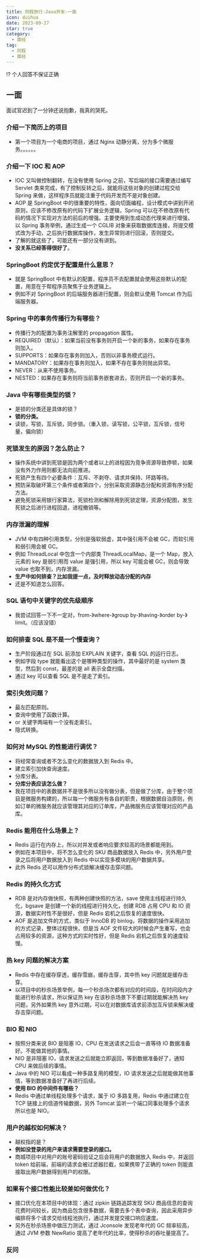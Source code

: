 ```yaml
---
title: 同程旅行-Java开发-一面
icon: duihua
date: 2023-09-27
star: true
category:
  - 面经
tag:
  - 同程
  - 面经
---
```


⁉️ 个人回答不保证正确

## 一面

面试官迟到了一分钟还说抱歉，我真的哭死。

### 介绍一下简历上的项目

- 第一个项目为一个电商的项目，通过 Nginx 动静分离，分为多个微服务。。。。。。

### 介绍一下 IOC 和 AOP

- IOC 又叫做控制翻转，在没有使用 Spring 之前，写后端的接口需要通过编写 Servlet 类来完成，有了控制反转之后，就能将这些对象的创建过程交给 Spring 来做，这样程序员就能注重于代码开发而不是对象创建。
- AOP 是 SpringBoot 中的很重要的特性，面向切面编程，设计模式中讲到开闭原则，应该不修改原有的代码下扩展业务逻辑，Spring 可以在不修改原有代码的情况下实现对方法的前后的增强。主要使用到生成动态代理来进行增强，以 Spring 事务举例，通过生成一个 CGLIB 对象来获取数据库连接，将提交模式改为手动，之后执行数据库操作，发生异常则进行回滚，否则提交。
- 了解的就这些了，可能还有一部分没有讲到。
- **没关系已经答得很好了**。

### SpringBoot 约定优于配置是什么意思？

- 就是 SpringBoot 中有默认的配置，程序员不去配置就会使用这些默认的配置，用意在于帮程序员聚焦于业务逻辑上。
- 例如不对 SpringBoot 的后端服务器进行配置，则会默认使用 Tomcat 作为后端服务器。

### Spring 中的事务传播行为有哪些？

- 传播行为的配置为事务注解里的 propagation 属性。
- REQUIRED（默认）：如果当前没有事务则开启一个新的事务，如果存在事务则加入。
- SUPPORTS：如果存在事务则加入，否则以非事务模式运行。
- MANDATORY：如果存在事务则加入，如果不存在事务则抛出异常。
- NEVER：从来不使用事务。
- NESTED：如果存在事务则将当前事务嵌套进去，否则开启一个新的事务。

### Java 中有哪些类型的锁？

- 是锁的分类还是具体的锁？
- **锁的分类。**
- 读锁，写锁，互斥锁，同步锁。（重入锁，读写锁，公平锁，互斥锁，信号量，偏向锁）

### 死锁发生的原因？怎么防止？

- 操作系统中讲到死锁是因为两个或者以上的进程因为竞争资源导致停顿，如果没有外力作用则都无法向前推进。
- 死锁产生有四个必要条件：互斥、不剥夺、请求并保持、环路等待。
- 预防采取破坏第三个条件或者第四个，分别采取资源静态分配和资源有序分配方法。
- 避免死锁采用银行家算法，死锁检测和解除用到死锁定理，资源分配图，发生死锁之后进行进程回退，进程撤销等。

### 内存泄漏的理解

- JVM 中有四种引用类型，分别是强软弱虚，其中强引用不会被 GC，而软引用和弱引用会被 GC。
- 例如 ThreadLocal 中包含一个内部类 ThreadLocalMap，是一个 Map，放入元素的 key 是弱引用而 value 是强引用，所以 key 可能会被 GC，则会导致 value 也取不到，内存泄漏。
- **生产中如何排查？比如我提一点，及时释放动态分配的内存**
- 还是不知道怎么回答。

### SQL 语句中关键字的优先级顺序

- 我尝试回答一下不一定对，from-》where-》group by-》having-》order by-》limit。（应该没错）

### 如何排查 SQL 是不是一个慢查询？

- 生产阶段通过在 SQL 前添加 EXPLAIN 关键字，查看 SQL 的运行日志。
- 例如字段 type 就能看出这个是哪种类型的操作，其中最好的是 system 类型，然后到 const，最差的是 all 表示全盘扫描。
- 通过 key 可以查看 SQL 是不是走了索引。

### 索引失效问题？

- 最左匹配原则。
- 查询中使用了函数计算。
- or 关键字两端有一个没有走索引。
- 隐式转换。

### 如何对 MySQL 的性能进行调优？

- 将经常查询或者不怎么变化的数据放入到 Redis 中。
- 建立索引加快查询速度。
- 分库分表。
- **分库分表应该怎么做？**
- 我在项目中的表数据并不是很多所以没有做分表，但是做了分库，由于整个项目是微服务构建的，所以每一个微服务有各自的职责，根据数据自治原则，例如订单的微服务就应该管理其对应的订单库，产品微服务应该管理对应的产品库。

### Redis 能用在什么场景上？

- Redis 运行在内存上，所以对并发或者响应要求较高的场景都能用到。
- 例如在本项目中，将不怎么变化的 SKU 商品数据放入 Redis 中，另外用户登录之后将用户数据放入到 Redis 中以实现多模块的用户数据共享。
- 此外 Redis 还可以用作分布式锁解决缓存击穿问题。

### Redis 的持久化方式

- RDB 是对内存做快照，有两种创建快照的方法，save 使用主线程进行持久化，bgsave 是创建一个新的线程进行持久化，创建 RDB 占用 CPU 和 IO 资源，数据实时性不是很好，但是 Redis 宕机之后恢复的速度很快。
- AOF 是追加文件的方式，类似于 InnoDB 的 binlog，将数据的操作采用追加的方式记录，整体过程很快，但是当 AOF 文件较大的时候会产生重写，也会占用较多的资源，这种方式的实时性好，但是 Redis 宕机之后恢复的速度较慢。

### 热 key 问题的解决方案

- Redis 中存在缓存穿透，缓存雪崩，缓存击穿，其中热 key 问题就是缓存击穿。
- 以项目中的秒杀场景举例，每一个秒杀场次都有对应的时间段，在时间段内才能进行秒杀请求，所以保证热 key 在该秒杀场景下不要过期就能解决热 key 问题，另外如果热 key 意外过期，可以在对数据库请求前添加互斥锁来解决缓存击穿问题。

### BIO 和 NIO

- 按照分类来说 BIO 是阻塞 IO，CPU 在发送请求之后会一直等待 IO 数据准备好。不能做其他的事情。
- NIO 是非阻塞 IO，请求发送之后就能立即返回，等到数据准备好了，通知 CPU 来做后续的事情。
- Java 中的 NIO 可以看成一种多路复用的模型，IO 请求发送之后就能做其他事情，等到数据准备好了再进行后续。
- **使用 BIO 的中间件有哪些？**
- Redis 中通过单线程处理多个请求，属于 IO 多路复用，Redis 中通过建立在 TCP 链接上的信道传输数据，另外 Tomcat 监听一个端口同事处理多个请求所以也是 NIO。

### 用户的越权如何解决？

- 越权指的是？
- **例如没登录的用户来请求需要登录的接口。**
- 商城项目中对用户的账号密码验证之后会将用户的数据放入 Redis 中，并返回 token 给前端，前端的请求会被过滤器拦截，如果携带了正确的 token 则能直接取出用户数据得到用户的权限。

### 如果有个接口性能比较差如何做优化？

- 接口优化在本项目中的体现：通过 zipkin 链路追踪发现 SKU 商品信息的查询花费时间较长，因为商品包含很多数据，需要去多个表中查询，因此采用异步编排将多个请求交给线程池执行，通过并发提交接口响应速度。
- 另外在秒杀场景中做压力测试，通过 Jconsole 发现老年代的 GC 频率较高，通过 JVM 参数 NewRatio 提高了老年代的比率，使得秒杀的吞吐量提高了。

### 反问
